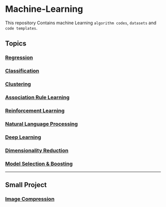 # Machine-Learning
This repository Contains machine Learning `algorithm codes`, `datasets` and `code templates`.

## Topics
### [Regression](https://github.com/krsamir/Machine-Learning/tree/master/02.%20Regression)
### [Classification](https://github.com/krsamir/Machine-Learning/tree/master/03.%20Classification)
### [Clustering](https://github.com/krsamir/Machine-Learning/tree/master/04.%20Clustering)
### [Association Rule Learning](https://github.com/krsamir/Machine-Learning/tree/master/05.%20Association%20Rule%20Learning)
### [Reinforcement Learning](https://github.com/krsamir/Machine-Learning/tree/master/06.%20Reinforcement%20Learning)
### [Natural Language Processing](https://github.com/krsamir/Machine-Learning/tree/master/07.%20Natural%20Language%20Processing)
### [Deep Learning](https://github.com/krsamir/Machine-Learning/tree/master/08.%20Deep%20Learning)
### [Dimensionality Reduction](https://github.com/krsamir/Machine-Learning/tree/master/09.%20Dimensionality%20Reduction)
### [Model Selection & Boosting](https://github.com/krsamir/Machine-Learning/tree/master/10.%20Model%20Selectio%20%2%20Boosting)
***
## Small Project
### [Image Compression](https://github.com/krsamir/Machine-Learning/tree/master/ITRA-Workshop/Image%20Compression)
